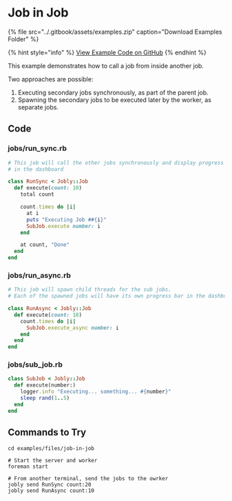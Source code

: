 # Job in Job

{% file src="../.gitbook/assets/examples.zip" caption="Download Examples Folder" %}

{% hint style="info" %}
[View Example Code on GitHub](https://github.com/DannyBen/jobly-docs/tree/master/examples/files/job-in-job)
{% endhint %}


This example demonstrates how to call a job from inside another job.

Two approaches are possible:

1. Executing secondary jobs synchronously, as part of the parent job.
2. Spawning the secondary jobs to be executed later by the worker, as separate jobs.


## Code

### jobs/run_sync.rb

```ruby
# This job will call the other jobs synchronously and display progress
# in the dashboard

class RunSync < Jobly::Job
  def execute(count: 10)
    total count

    count.times do |i|
      at i
      puts "Executing Job ##{i}"
      SubJob.execute number: i
    end

    at count, "Done"
  end
end
```

### jobs/run_async.rb

```ruby
# This job will spawn child threads for the sub jobs.
# Each of the spawned jobs will have its own progress bar in the dashboard.

class RunAsync < Jobly::Job
  def execute(count: 10)
    count.times do |i|
      SubJob.execute_async number: i
    end
  end
end
```

### jobs/sub_job.rb

```ruby
class SubJob < Jobly::Job
  def execute(number:)
    logger.info "Executing... something... #{number}"
    sleep rand(1..5)
  end
end
```

## Commands to Try

```shell
cd examples/files/job-in-job

# Start the server and worker
foreman start

# From another terminal, send the jobs to the owrker
jobly send RunSync count:20
jobly send RunAsync count:10
```

